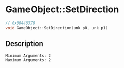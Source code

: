 # GameObject::SetDirection
```c
// 0x00446370
void GameObject::SetDirection(unk p0, unk p1)
```
## Description
```
Minimum Arguments: 2
Maximum Arguments: 2
```
